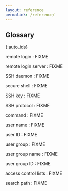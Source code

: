 ```yaml
---
layout: reference
permalink: /reference/
---
```


## Glossary

{:auto_ids}

remote login
: FIXME

remote login server
: FIXME

SSH daemon
: FIXME

secure shell
: FIXME

SSH key
: FIXME

SSH protocol
: FIXME

command
: FIXME

user name
: FIXME

user ID
: FIXME

user group
: FIXME

user group name
: FIXME

user group ID
: FIXME

access control lists
: FIXME

search path
: FIXME


